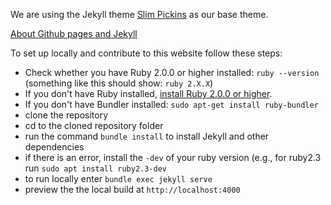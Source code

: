 We are using the Jekyll theme [Slim Pickins](https://github.com/chrisanthropic/slim-pickins-jekyll-theme) as our base theme.

[About Github pages and Jekyll](https://help.github.com/articles/about-github-pages-and-jekyll/)

To set up locally and contribute to this website follow these steps:
* Check whether you have Ruby 2.0.0 or higher installed: `ruby --version` (something like this should show: `ruby 2.X.X`)
* If you don't have Ruby installed, [install Ruby 2.0.0 or higher](https://www.ruby-lang.org/en/downloads/).
* If you don't have Bundler installed: `sudo apt-get install ruby-bundler`
* clone the repository
* cd to the cloned repository folder
* run the command `bundle install` to install Jekyll and other dependencies
* if there is an error, install the `-dev` of your ruby version (e.g., for ruby2.3 run `sudo apt install ruby2.3-dev` 
* to run locally enter `bundle exec jekyll serve`
* preview the the local build at `http://localhost:4000`
